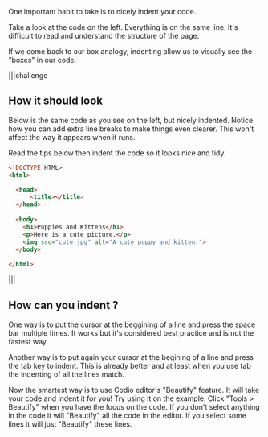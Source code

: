 One important habit to take is to nicely indent your code.

Take a look at the code on the left. Everything is on the same line. It's difficult to read and understand the structure of the page.

If we come back to our box analogy, indenting allow us to visually see the "boxes" in our code.

|||challenge
## How it should look
Below is the same code as you see on the left, but nicely indented. Notice how you can add extra line breaks to make things even clearer. This won't affect the way it appears when it runs.

Read the tips below then indent the code so it looks nice and tidy.

```html
<!DOCTYPE HTML>
<html>

  <head>
      <title></title>
  </head>
  
  <body>
    <h1>Puppies and Kittens</h1>
    <p>Here is a cute picture.</p>
    <img src="cute.jpg" alt="A cute puppy and kitten.">
  </body> 
  
</html>
```
|||

## How can you indent ?

One way is to put the cursor at the beggining of a line and press the space bar multiple times. It works but it's considered best practice and is not the fastest way.

Another way is to put again your cursor at the begining of a line and press the tab key to indent. This is already better and at least when you use tab the indenting of all the lines match.

Now the smartest way is to use Codio editor's "Beautify" feature. It will take your code and indent it for you!
Try using it on the example. Click "Tools > Beautify" when you have the focus on the code. If you don't select anything in the code it will "Beautify" all the code in the editor. If you select some lines it will just "Beautify" these lines.

